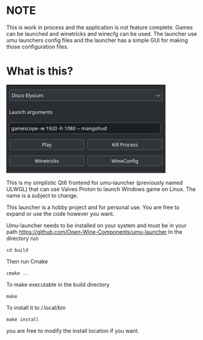 # NOTE

This is work in process and the application is not feature complete. Games can be launched and winetricks and winecfg can be used. The launcher use umu launchers config files and the launcher has a simple GUI for making those configuration files.

# What is this?

![app image](img/app.png)

This is my simplistic Qt6 frontend for umu-launcher (previously named ULWGL) that can use Valves Proton to launch Windows game on Linux. The name is a subject to change.

This launcher is a hobby project and for personal use. You are free to expand or use the code however you want.

Umu-launcher needs to be installed on your system and must be in your path
https://github.com/Open-Wine-Components/umu-launcher
In the directory run
```shell
cd build
```
Then run Cmake
```shell
cmake ..
```
To make executable in the build directory
```shell
make
```
To install it to /.local/bin

```shell
make install
```
you are free to modify the install location if you want.

